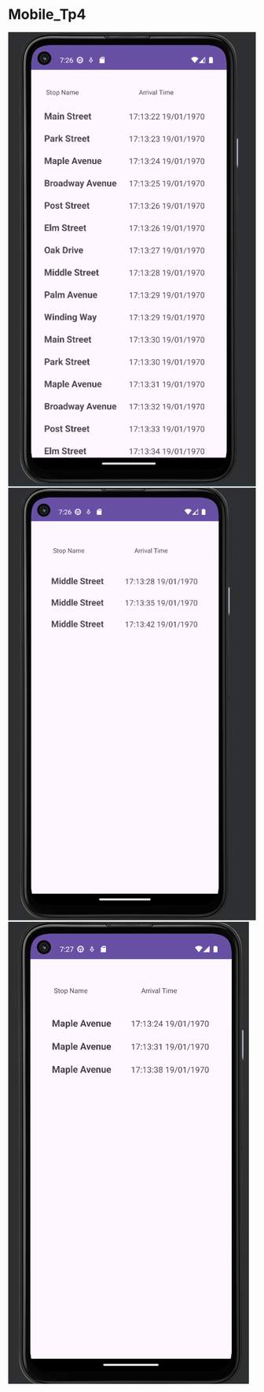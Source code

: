 # Mobile_Tp4
![Main_Screen](https://github.com/HajjiRoua/Mobile_Tp4/blob/main/home.png)
![Detail_Screen](https://github.com/HajjiRoua/Mobile_Tp4/blob/main/detail1.png)
![Detail_Screen_2](https://github.com/HajjiRoua/Mobile_Tp4/blob/main/detail2.png)
